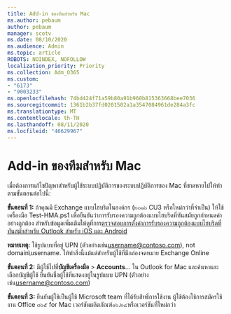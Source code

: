 ```yaml
---
title: Add-in ของทีมสำหรับ Mac
ms.author: pebaum
author: pebaum
manager: scotv
ms.date: 08/10/2020
ms.audience: Admin
ms.topic: article
ROBOTS: NOINDEX, NOFOLLOW
localization_priority: Priority
ms.collection: Adm_O365
ms.custom:
- "6173"
- "9003233"
ms.openlocfilehash: 74bd424f71a59b80a91b960b815363668bee7036
ms.sourcegitcommit: 1361b2b37fd0201502a1a3547084961de284a3fc
ms.translationtype: MT
ms.contentlocale: th-TH
ms.lasthandoff: 08/11/2020
ms.locfileid: "46629967"
---
```

# <a name="teams-add-in-for-mac"></a>Add-in ของทีมสำหรับ Mac

เมื่อต้องการแก้ไขปัญหาสำหรับผู้ใช้ระบบปฏิบัติการของระบบปฏิบัติการของ Mac ที่ขาดหายไปให้ทำตามขั้นตอนต่อไปนี้:

**ขั้นตอนที่ 1:** ถ้าคุณมี Exchange แบบไฮบริดในองค์กร (๒๐๑๖ CU3 หรือใหม่กว่าที่จำเป็น) ให้ใช้เครื่องมือ Test-HMA.ps1 เพื่อยืนยันว่าการรับรองความถูกต้องแบบไฮบริดที่ทันสมัยถูกกำหนดค่าอย่างถูกต้อง สำหรับข้อมูลเพิ่มเติมให้ดูที่การ[ตรวจสอบการตั้งค่าการรับรองความถูกต้องแบบไฮบริดที่ทันสมัยสำหรับ Outlook สำหรับ iOS และ Android](https://aka.ms/AA980zq)  

**หมายเหตุ:** ใช้รูปแบบที่อยู่ UPN (ตัวอย่างเช่น[username@contoso.com](mailto:username@contoso.com)), not domain\username. ให้ทำสิ่งนี้แม้แต่สำหรับผู้ใช้ที่มีกล่องจดหมาย Exchange Online

**ขั้นตอนที่ 2:** มีผู้ใช้ไปที่**บัญชีเครื่องมือ**  >  **Accounts**... ใน Outlook for Mac และค้นหาและเลือกบัญชีผู้ใช้ ยืนยันชื่อผู้ใช้ที่แสดงอยู่ในรูปแบบ UPN (ตัวอย่างเช่น[username@contoso.com](mailto:username@contoso.com))

**ขั้นตอนที่ 3:** ยืนยันผู้ใช้เป็นผู้ใช้ Microsoft team ที่ได้รับสิทธิ์การใช้งาน ผู้ใช้ต้องใช้การสมัครใช้งาน Office ๓๖๕ for Mac เวอร์ชันผลิตภัณฑ์๑๖.๒๔หรือเวอร์ชันที่ใหม่กว่า